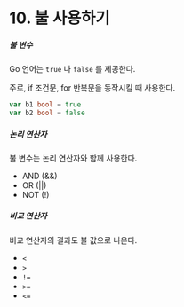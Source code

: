 # 10. 불 사용하기

##### 불 변수

Go 언어는 `true` 나 `false` 를 제공한다. 

주로, if 조건문, for 반복문을 동작시킬 때 사용한다. 

```go
var b1 bool = true
var b2 bool = false
```

##### 논리 연산자

불 변수는 논리 연산자와 함께 사용한다. 

- AND (&&)
- OR (||)
- NOT (!)

##### 비교 연산자

비교 연산자의 결과도 불 값으로 나온다. 

- `<`
- `>`
- `!=`
- `>=`
- `<=`



